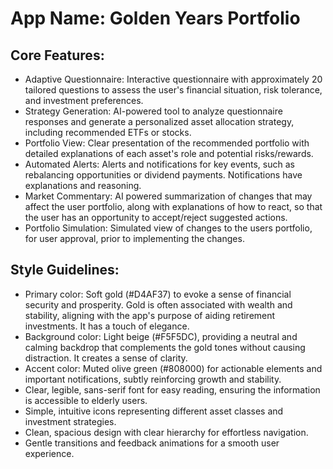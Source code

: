# **App Name**: Golden Years Portfolio

## Core Features:

- Adaptive Questionnaire: Interactive questionnaire with approximately 20 tailored questions to assess the user's financial situation, risk tolerance, and investment preferences.
- Strategy Generation: AI-powered tool to analyze questionnaire responses and generate a personalized asset allocation strategy, including recommended ETFs or stocks.
- Portfolio View: Clear presentation of the recommended portfolio with detailed explanations of each asset's role and potential risks/rewards.
- Automated Alerts: Alerts and notifications for key events, such as rebalancing opportunities or dividend payments. Notifications have explanations and reasoning.
- Market Commentary: AI powered summarization of changes that may affect the user portfolio, along with explanations of how to react, so that the user has an opportunity to accept/reject suggested actions.
- Portfolio Simulation: Simulated view of changes to the users portfolio, for user approval, prior to implementing the changes.

## Style Guidelines:

- Primary color: Soft gold (#D4AF37) to evoke a sense of financial security and prosperity. Gold is often associated with wealth and stability, aligning with the app's purpose of aiding retirement investments. It has a touch of elegance.
- Background color: Light beige (#F5F5DC), providing a neutral and calming backdrop that complements the gold tones without causing distraction. It creates a sense of clarity.
- Accent color: Muted olive green (#808000) for actionable elements and important notifications, subtly reinforcing growth and stability.
- Clear, legible, sans-serif font for easy reading, ensuring the information is accessible to elderly users.
- Simple, intuitive icons representing different asset classes and investment strategies.
- Clean, spacious design with clear hierarchy for effortless navigation.
- Gentle transitions and feedback animations for a smooth user experience.